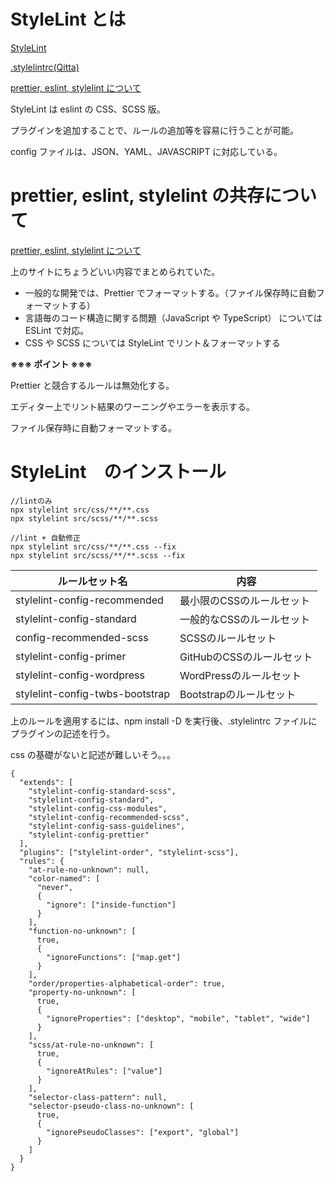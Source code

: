 #  StyleLint とは
[StyleLint](https://stylelint.io/)

[.stylelintrc(Qitta)](https://qiita.com/takeshisakuma/items/a7a3b8cc0ce05422f686)

[prettier, eslint, stylelint について](https://rinoguchi.net/2021/12/prettier-eslint-stylelint.html)

StyleLint は eslint の CSS、SCSS 版。

プラグインを追加することで、ルールの追加等を容易に行うことが可能。

config ファイルは、JSON、YAML、JAVASCRIPT に対応している。

# prettier, eslint, stylelint の共存について
[prettier, eslint, stylelint について](https://rinoguchi.net/2021/12/prettier-eslint-stylelint.html)

上のサイトにちょうどいい内容でまとめられていた。

- 一般的な開発では、Prettier でフォーマットする。（ファイル保存時に自動フォーマットする）
- 言語毎のコード構造に関する問題（JavaScript や TypeScript） については ESLint で対応。
- CSS や SCSS については StyleLint でリント＆フォーマットする

**※※※ ポイント ※※※**

Prettier と競合するルールは無効化する。

エディター上でリント結果のワーニングやエラーを表示する。

ファイル保存時に自動フォーマットする。

# StyleLint　のインストール
```
//lintのみ
npx stylelint src/css/**/**.css
npx stylelint src/scss/**/**.scss

//lint + 自動修正
npx stylelint src/css/**/**.css --fix
npx stylelint src/scss/**/**.scss --fix
```

|ルールセット名|内容|
|-|-|
|stylelint-config-recommended|最小限のCSSのルールセット|
|stylelint-config-standard|一般的なCSSのルールセット|
|config-recommended-scss|SCSSのルールセット|
|stylelint-config-primer|GitHubのCSSのルールセット|
|stylelint-config-wordpress|WordPressのルールセット|
|stylelint-config-twbs-bootstrap|Bootstrapのルールセット|

上のルールを適用するには、npm install -D を実行後、.stylelintrc ファイルにプラグインの記述を行う。

css の基礎がないと記述が難しいそう。。。

```
{
  "extends": [
    "stylelint-config-standard-scss",
    "stylelint-config-standard",
    "stylelint-config-css-modules",
    "stylelint-config-recommended-scss",
    "stylelint-config-sass-guidelines",
    "stylelint-config-prettier"
  ],
  "plugins": ["stylelint-order", "stylelint-scss"],
  "rules": {
    "at-rule-no-unknown": null,
    "color-named": [
      "never",
      {
        "ignore": ["inside-function"]
      }
    ],
    "function-no-unknown": [
      true,
      {
        "ignoreFunctions": ["map.get"]
      }
    ],
    "order/properties-alphabetical-order": true,
    "property-no-unknown": [
      true,
      {
        "ignoreProperties": ["desktop", "mobile", "tablet", "wide"]
      }
    ],
    "scss/at-rule-no-unknown": [
      true,
      {
        "ignoreAtRules": ["value"]
      }
    ],
    "selector-class-pattern": null,
    "selector-pseudo-class-no-unknown": [
      true,
      {
        "ignorePseudoClasses": ["export", "global"]
      }
    ]
  }
}
```